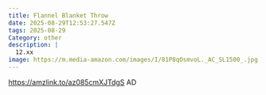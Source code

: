 ```yaml
---
title: Flannel Blanket Throw
date: 2025-08-29T12:53:27.547Z
tags: 2025-08-29
Category: other
description: |
  12.xx
image: https://m.media-amazon.com/images/I/81P8qOsmvoL._AC_SL1500_.jpg
---
```

https://amzlink.to/az085cmXJTdgS
AD